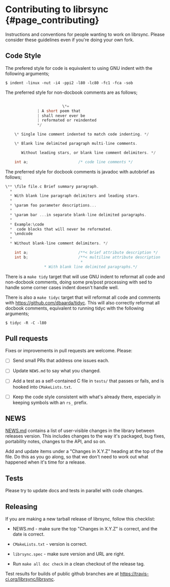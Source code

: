 # Contributing to librsync {#page_contributing}

Instructions and conventions for people wanting to work on librsync.  Please
consider these guidelines even if you're doing your own fork.

## Code Style

The prefered style for code is equivalent to using GNU indent with the
following arguments;

```Shell
$ indent -linux -nut -i4 -ppi2 -l80 -lc80 -fc1 -fca -sob
```

The preferred style for non-docbook comments are as follows;

```C

                         \*=
			  | A short poem that
			  | shall never ever be
			  | reformated or reindented
			  */

    \* Single line comment indented to match code indenting. */

    \* Blank line delimited paragraph multi-line comments.

       Without leading stars, or blank line comment delimiters. */

    int a;                      /* code line comments */
```

The preferred style for docbook comments is javadoc with autobrief as
follows;

```C
\** \file file.c Brief summary paragraph.
  *
  * With blank line paragraph delimiters and leading stars.
  *
  * \param foo parameter descriptions...
  *
  * \param bar ...in separate blank-line delimited paragraphs.
  *
  * Example:\code
  *  code blocks that will never be reformated.
  * \endcode
  *
  * Without blank-line comment delimiters. */

    int a;                      /**< brief attribute description */
    int b;                      /**< multiline attribute description
                                 *
				 * With blank line delimited paragraphs.*/
```

There is a `make tidy` target that will use GNU indent to reformat all
code and non-docbook comments, doing some pre/post processing with sed
to handle some corner cases indent doesn't handle well.

There is also a `make tidyc` target that will reformat all code and
comments with https://github.com/dbaarda/tidyc. This will also
correctly reformat all docbook comments, equivalent to running tidyc
with the following arguments;

```Shell
$ tidyc -R -C -l80
```

## Pull requests

Fixes or improvements in pull requests are welcome.  Please:

- [ ] Send small PRs that address one issues each.

- [ ] Update `NEWS.md` to say what you changed.

- [ ] Add a test as a self-contained C file in `tests/` that passes or fails,
  and is hooked into `CMakeLists.txt`.

- [ ] Keep the code style consistent with what's already there, especially in
  keeping symbols with an `rs_` prefix.


## NEWS

[NEWS.md](NEWS.md) contains a list of user-visible changes in the library between
releases version. This includes changes to the way it's packaged,
bug fixes, portability notes, changes to the API, and so on.

Add
and update items under a "Changes in X.Y.Z" heading at the top of
the file. Do this as you go along, so that we don't need to work
out what happened when it's time for a release.

## Tests

Please try to update docs and tests in parallel with code changes.

## Releasing

If you are making a new tarball release of librsync, follow this checklist:

* NEWS.md - make sure the top "Changes in X.Y.Z" is correct, and the date is
  correct.

* `CMakeLists.txt` - version is correct.

* `librsync.spec` - make sure version and URL are right.

* Run `make all doc check` in a clean checkout of the release tag.

Test results for builds of public github branches are at
https://travis-ci.org/librsync/librsync.
